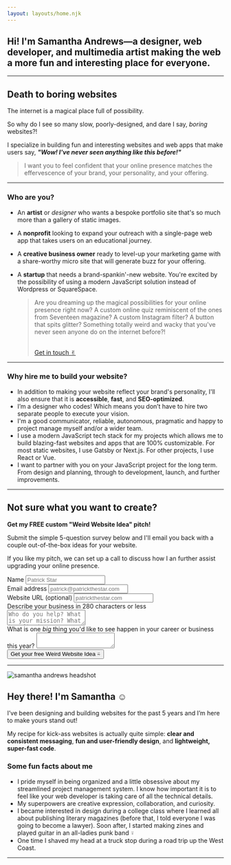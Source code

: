 ```yaml
---
layout: layouts/home.njk
---
```


<section class="home__hero">
  <h1>Hi! I'm Samantha Andrews—a <span class="underline">designer</span>, <span class="underline">web developer</span>, and <span class="underline">multimedia artist</span> making the web a more fun and interesting place for everyone.</h1>
</section>

---

## Death to boring websites

The internet is a magical place full of possibility.

So why do I see so many slow, poorly-designed, and dare I say, _boring_ websites?!

I specialize in building fun and interesting websites and web apps that make users say, **_"Wow! I've never seen anything like this before!"_**

> I want you to feel confident that your online presence matches the effervescence of your brand, your personality, and your offering.

---

### Who are you?

- An **artist** or _designer_ who wants a bespoke portfolio site that's so much more than a gallery of static images.
- A **nonprofit** looking to expand your outreach with a single-page web app that takes users on an educational journey.
- A **creative business owner** ready to level-up your marketing game with a share-worthy micro site that will generate buzz for your offering.
- A **startup** that needs a brand-spankin'-new website. You're excited by the possibility of using a modern JavaScript solution instead of Wordpress or SquareSpace.

  <blockquote>
    Are you dreaming up the magical possibilities for your online presence right now? A custom online quiz reminiscent of the ones from Seventeen magazine? A custom Instagram filter? A button that spits glitter? Something totally weird and wacky that you've never seen anyone do on the internet before?!
    <br/>
    <br/>
    <p class="button button__colorful">
      <a href="{{ '/hire-me/' | url }}">Get in touch ✌︎</a>
    </p>
  </blockquote>

---

### Why hire me to build your website?

- In addition to making your website reflect your brand's personality, I'll also ensure that it is **accessible**, **fast**, and **SEO-optimized**.
- I’m a designer who codes! Which means you don’t have to hire two separate people to execute your vision.
- I'm a good communicator, reliable, autonomous, pragmatic and happy to project manage myself and/or a wider team.
- I use a modern JavaScript tech stack for my projects which allows me to build blazing-fast websites and apps that are 100% customizable. For most static websites, I use Gatsby or Next.js. For other projects, I use React or Vue.
- I want to partner with you on your JavaScript project for the long term. From design and planning, through to development, launch, and further improvements.

---

  <div class="calloutbox freebie__consultation">
    <h2 class="calloutbox__h2">
      Not sure what you want to create?
    </h2>
    <p>
      <strong>Get my FREE custom "Weird Website Idea" pitch!</strong>
    </p>
    <p>
      Submit the simple 5-question survey below and I'll email you back with a couple out-of-the-box ideas for your website.
    </p>
    <p>
      If you like my pitch, we can set up a call to discuss how I an further assist upgrading your online presence.
    </p>
  <form name="weird-website-idea-pitch-form" method="POST" data-netlify="true">
    <label for="subject">
      <input name="subject" type="hidden" value="Weird website idea pitch from samantha-andrews.com"/>
    </label>
    <div class="form__input-wrap">
      <label>
        Name
        <input class="form__input form__contact-input" type="text" name="name" placeholder="Patrick Star" required/>
      </label>
    </div>
    <div class="form__input-wrap">
      <label>
        Email address
        <input class="form__input form__contact-input" type="email" name="email" placeholder="patrick@patrickthestar.com" required/>
      </label>
    </div>
    <div class="form__input-wrap">
      <label>
        Website URL (optional)
        <input class="form__input form__contact-input" type="url" name="website-url" placeholder="patrickthestar.com"/>
      </label>
    </div>
    <div>
      <label>
      Describe your business in 280 characters or less
        <textarea class="form__text-area form__contact-input" name="business-description" maxlength="280" placeholder="Who do you help? What is your mission? What benefit do you provide? What is your product or service?" required></textarea>
      </label>
    </div>
        <div>
      <label>
      What is one <em>big</em> thing you'd like to see happen in your career or business this year?
        <textarea class="form__text-area form__contact-input" name="business-goal" maxlength="280" placeholder="" required></textarea>
      </label>
    </div>
    <button class="button form__input form__button" type="submit">
      Get your free Weird Website Idea ⍨
    </button>
  </form>
  </div>

---

<img class="curve__image" alt="samantha andrews headshot" src="https://samantha-andrews.s3.us-east-2.amazonaws.com/home/circle_headshot.png"/>

## Hey there! I'm Samantha ☺︎

I’ve been designing and building websites for the past 5 years and I’m here to make yours stand out!

My recipe for kick-ass websites is actually quite simple: **clear and consistent messaging**, **fun and user-friendly design**, and **lightweight, super-fast code**.

### Some fun facts about me

- I pride myself in being organized and a little obsessive about my streamlined project management system. I know how important it is to feel like your web developer is taking care of all the technical details.
- My superpowers are creative expression, collaboration, and curiosity.
- I became interested in design during a college class where I learned all about publishing literary magazines (before that, I told everyone I was going to become a lawyer). Soon after, I started making zines and played guitar in an all-ladies punk band ⍤
- One time I shaved my head at a truck stop during a road trip up the West Coast.

---
